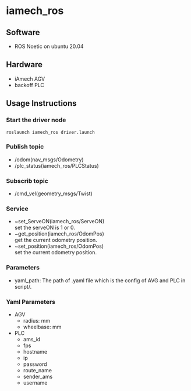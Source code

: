 # iamech_ros
## Software
+ ROS Noetic on ubuntu 20.04
## Hardware
+ iAmech AGV
+ backoff PLC
## Usage Instructions
### Start the driver node
```bash=
roslaunch iamech_ros driver.launch
```
### Publish topic
+ /odom(nav_msgs/Odometry)
+ /plc_status(iamech_ros/PLCStatus)
### Subscrib topic
+ /cmd_vel(geometry_msgs/Twist)
### Service
+ ~set_ServeON(iamech_ros/ServeON)  
  set the serveON is 1 or 0.
+ ~get_position(iamech_ros/OdomPos)  
  get the current odometry position.
+ ~set_position(iamech_ros/OdomPos)  
  set the current odometry position.
### Parameters
+ yaml_path: The path of .yaml file which is the config of AVG and PLC in script/.
### Yaml Parameters
+ AGV
  + radius: mm
  + wheelbase: mm
+ PLC
  + ams_id
  + fps
  + hostname
  + ip
  + password
  + route_name
  + sender_ams
  + username
